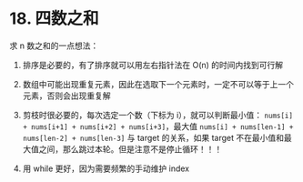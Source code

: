 # 18. 四数之和
求 n 数之和的一点想法：

1. 排序是必要的，有了排序就可以用左右指针法在 O(n) 的时间内找到可行解

1. 数组中可能出现重复元素，因此在选取下一个元素时，一定不可以等于上一个元素，否则会出现重复解

1. 剪枝时很必要的，每次选定一个数（下标为 i），就可以判断最小值： `nums[i] + nums[i+1] + nums[i+2] + nums[i+3]`，最大值 `nums[i] + nums[len-1] + nums[len-2] + nums[len-3]` 与 target 的关系，如果 target 不在最小值和最大值之间，那么跳过本轮。但是注意不是停止循环！！！

1. 用 while 更好，因为需要频繁的手动维护 index
